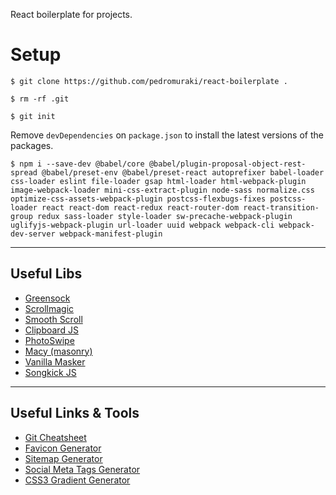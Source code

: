 React boilerplate for projects.

# Setup

```
$ git clone https://github.com/pedromuraki/react-boilerplate .
```

```
$ rm -rf .git
```

```
$ git init
```

Remove `devDependencies` on `package.json` to install the latest versions of the packages.

```
$ npm i --save-dev @babel/core @babel/plugin-proposal-object-rest-spread @babel/preset-env @babel/preset-react autoprefixer babel-loader css-loader eslint file-loader gsap html-loader html-webpack-plugin image-webpack-loader mini-css-extract-plugin node-sass normalize.css optimize-css-assets-webpack-plugin postcss-flexbugs-fixes postcss-loader react react-dom react-redux react-router-dom react-transition-group redux sass-loader style-loader sw-precache-webpack-plugin uglifyjs-webpack-plugin url-loader uuid webpack webpack-cli webpack-dev-server webpack-manifest-plugin
```

---

## Useful Libs

- [Greensock](https://greensock.com/)
- [Scrollmagic](http://scrollmagic.io/)
- [Smooth Scroll](https://github.com/cferdinandi/smooth-scroll)
- [Clipboard JS](https://github.com/zenorocha/clipboard.js/)
- [PhotoSwipe](https://github.com/dimsemenov/photoswipe)
- [Macy (masonry)](https://github.com/bigbitecreative/macy.js)
- [Vanilla Masker](https://github.com/vanilla-masker/vanilla-masker)
- [Songkick JS](https://github.com/pedromuraki/songkick-js)

---

## Useful Links & Tools

- [Git Cheatsheet](https://github.com/pedromuraki/git-cheatsheet)
- [Favicon Generator](https://realfavicongenerator.net/)
- [Sitemap Generator](https://www.xml-sitemaps.com/)
- [Social Meta Tags Generator](https://megatags.co/)
- [CSS3 Gradient Generator](http://www.colorzilla.com/gradient-editor/)
